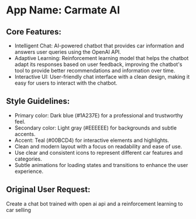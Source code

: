 # **App Name**: Carmate AI

## Core Features:

- Intelligent Chat: AI-powered chatbot that provides car information and answers user queries using the OpenAI API.
- Adaptive Learning: Reinforcement learning model that helps the chatbot adapt its responses based on user feedback, improving the chatbot's tool to provide better recommendations and information over time.
- Interactive UI: User-friendly chat interface with a clean design, making it easy for users to interact with the chatbot.

## Style Guidelines:

- Primary color: Dark blue (#1A237E) for a professional and trustworthy feel.
- Secondary color: Light gray (#EEEEEE) for backgrounds and subtle accents.
- Accent: Teal (#00BCD4) for interactive elements and highlights.
- Clean and modern layout with a focus on readability and ease of use.
- Use clear and consistent icons to represent different car features and categories.
- Subtle animations for loading states and transitions to enhance the user experience.

## Original User Request:
Create a chat bot trained with open ai api and a reinforcement learning to car selling
  